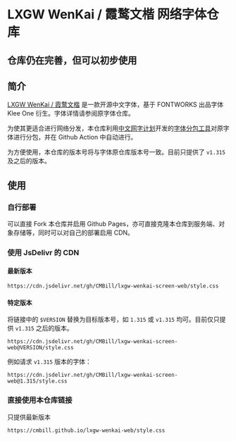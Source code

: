 # LXGW WenKai / 霞鹜文楷 网络字体仓库

## 仓库仍在完善，但可以初步使用
## 简介
[LXGW WenKai / 霞鹜文楷](https://github.com/lxgw/LxgwWenKai) 是一款开源中文字体，基于 FONTWORKS 出品字体 Klee One 衍生。字体详情请参阅原字体仓库。

为使其更适合进行网络分发，本仓库利用[中文网字计划](https://chinese-font.netlify.app/)开发的[字体分包工具](https://github.com/KonghaYao/cn-font-split)对原字体进行分包，并在 Github Action 中自动进行。

为方便使用，本仓库的版本号将与字体原仓库版本号一致。目前只提供了 `v1.315` 及之后的版本。

## 使用
### 自行部署
可以直接 Fork 本仓库并启用 Github Pages，亦可直接克隆本仓库到服务端、对象存储等，同时可以对自己的部署启用 CDN。

### 使用 JsDelivr 的 CDN
#### 最新版本
```
https://cdn.jsdelivr.net/gh/CMBill/lxgw-wenkai-screen-web/style.css
```

#### 特定版本 
将链接中的 `$VERSION` 替换为目标版本号，如 `1.315` 或 `v1.315` 均可。目前仅只提供 `v1.315` 之后的版本。
```
https://cdn.jsdelivr.net/gh/CMBill/lxgw-wenkai-screen-web@VERSION/style.css
```
例如请求 `v1.315` 版本的字体：
```
https://cdn.jsdelivr.net/gh/CMBill/lxgw-wenkai-screen-web@1.315/style.css
```

### 直接使用本仓库链接
只提供最新版本

```
https://cmbill.github.io/lxgw-wenkai-web/style.css
```
